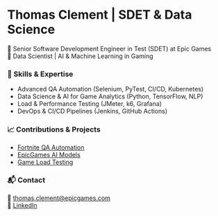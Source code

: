 # Thomas Clement | SDET & Data Science  
🔹 Senior Software Development Engineer in Test (SDET) at Epic Games  
🔹 Data Scientist | AI & Machine Learning in Gaming  

### 🚀 Skills & Expertise  
- Advanced QA Automation (Selenium, PyTest, CI/CD, Kubernetes)  
- Data Science & AI for Game Analytics (Python, TensorFlow, NLP)  
- Load & Performance Testing (JMeter, k6, Grafana)  
- DevOps & CI/CD Pipelines (Jenkins, GitHub Actions)  

### 📈 Contributions & Projects  
- [Fortnite QA Automation](https://github.com/Epic-Games-QA-Labs-Chile/fortnite-qa-automation)  
- [EpicGames AI Models](https://github.com/Epic-Games-QA-Labs-Chile/epicgames-ai-models)  
- [Game Load Testing](https://github.com/Epic-Games-QA-Labs-Chile/game-load-testing)  

### 📬 Contact  
📧 thomas.clement@epicgames.com  
🔗 [LinkedIn](https://linkedin.com/in/thomas-clement)  


